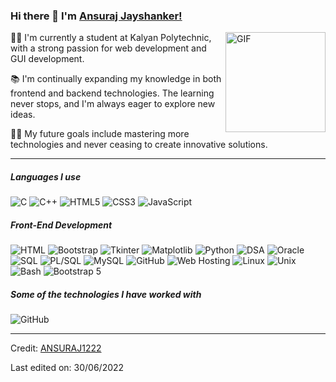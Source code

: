 ### Hi there 👋 I'm [Ansuraj Jayshanker!](https://github.com/ANSURAJ1222/ANSURAJ1222/)
<img align="right" alt="GIF" height="160px" src="https://media.giphy.com/media/Ah3zHH7hvsSB2/giphy.gif" />
👨‍💻 I'm currently a student at Kalyan Polytechnic, with a strong passion for web development and GUI development.

📚 I'm continually expanding my knowledge in both frontend and backend technologies. The learning never stops, and I'm always eager to explore new ideas.

💪🏼 My future goals include mastering more technologies and never ceasing to create innovative solutions.

---

##### Languages I use

![C](https://img.shields.io/badge/-C-000000?style=flat&logo=c)
![C++](https://img.shields.io/badge/-C++-000000?style=flat&logo=c%2B%2B)
![HTML5](https://img.shields.io/badge/-HTML5-000000?style=flat&logo=html5)
![CSS3](https://img.shields.io/badge/-CSS3-000000?style=flat&logo=CSS3)
![JavaScript](https://img.shields.io/badge/-JavaScript-000000?style=flat&logo=javascript)
##### Front-End Development

![HTML](https://img.shields.io/badge/-HTML-000000?style=flat&logo=html5)
![Bootstrap](https://img.shields.io/badge/-Bootstrap-000000?style=flat&logo=bootstrap)
![Tkinter](https://img.shields.io/badge/-Tkinter-000000?style=flat)
![Matplotlib](https://img.shields.io/badge/-Matplotlib-000000?style=flat)
![Python](https://img.shields.io/badge/-Python-000000?style=flat&logo=python)
![DSA](https://img.shields.io/badge/-DSA-000000?style=flat)
![Oracle](https://img.shields.io/badge/-Oracle-000000?style=flat)
![SQL](https://img.shields.io/badge/-SQL-000000?style=flat)
![PL/SQL](https://img.shields.io/badge/-PL/SQL-000000?style=flat)
![MySQL](https://img.shields.io/badge/-MySQL-000000?style=flat)
![GitHub](https://img.shields.io/badge/-GitHub-000000?style=flat&logo=github)
![Web Hosting](https://img.shields.io/badge/-Web%20Hosting-000000?style=flat)
![Linux](https://img.shields.io/badge/-Linux-000000?style=flat)
![Unix](https://img.shields.io/badge/-Unix-000000?style=flat)
![Bash](https://img.shields.io/badge/-Bash-000000?style=flat)
![Bootstrap 5](https://img.shields.io/badge/-Bootstrap%205-000000?style=flat&logo=bootstrap)


##### Some of the technologies I have worked with

![GitHub](https://img.shields.io/badge/-GitHub-222222?style=flat&logo=github&logoColor=181717)
<br/>

---

Credit: [ANSURAJ1222](https://github.com/ANSURAJ1222)

Last edited on: 30/06/2022
